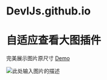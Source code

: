 # DevlJs.github.io
# 自适应查看大图插件
完美展示图片原尺寸
[Demo](http://devljs.github.io/2015/11/30/post/)


<img src="http://image.rrliuxue.com/images/static/Chocolat-0.4.10/images/1.png" alt="此处输入图片的描述">
